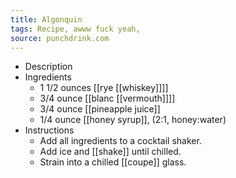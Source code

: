 ```yaml
---
title: Algonquin
tags: Recipe, awww fuck yeah,
source: punchdrink.com
---
```


- Description
- Ingredients
	- 1 1/2 ounces [[rye [[whiskey]]]]
	- 3/4 ounce [[blanc [[vermouth]]]]
	- 3/4 ounce [[pineapple juice]]
	- 1/4 ounce [[honey syrup]], (2:1, honey:water)
- Instructions
	- Add all ingredients to a cocktail shaker.
	- Add ice and [[shake]] until chilled.
	- Strain into a chilled [[coupe]] glass.